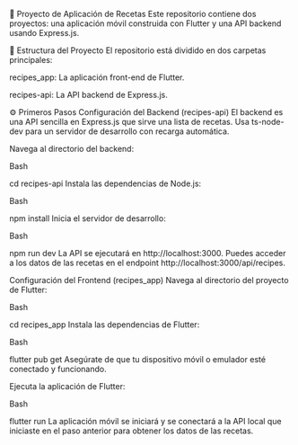 🚀 Proyecto de Aplicación de Recetas
Este repositorio contiene dos proyectos: una aplicación móvil construida con Flutter y una API backend usando Express.js.

📁 Estructura del Proyecto
El repositorio está dividido en dos carpetas principales:

recipes_app: La aplicación front-end de Flutter.

recipes-api: La API backend de Express.js.

⚙️ Primeros Pasos
Configuración del Backend (recipes-api)
El backend es una API sencilla en Express.js que sirve una lista de recetas. Usa ts-node-dev para un servidor de desarrollo con recarga automática.

Navega al directorio del backend:

Bash

cd recipes-api
Instala las dependencias de Node.js:

Bash

npm install
Inicia el servidor de desarrollo:

Bash

npm run dev
La API se ejecutará en http://localhost:3000. Puedes acceder a los datos de las recetas en el endpoint http://localhost:3000/api/recipes.

Configuración del Frontend (recipes_app)
Navega al directorio del proyecto de Flutter:

Bash

cd recipes_app
Instala las dependencias de Flutter:

Bash

flutter pub get
Asegúrate de que tu dispositivo móvil o emulador esté conectado y funcionando.

Ejecuta la aplicación de Flutter:

Bash

flutter run
La aplicación móvil se iniciará y se conectará a la API local que iniciaste en el paso anterior para obtener los datos de las recetas.
